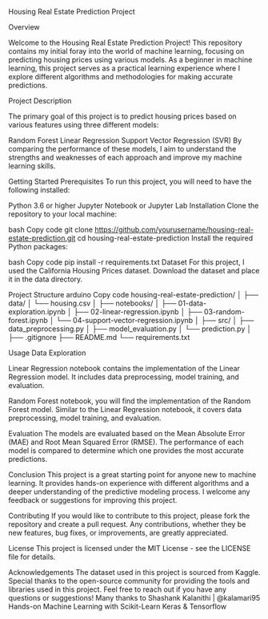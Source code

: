 Housing Real Estate Prediction Project

Overview

Welcome to the Housing Real Estate Prediction Project! This repository contains my initial foray into the world of machine learning, focusing on predicting housing prices using various models. As a beginner in machine learning, this project serves as a practical 
learning experience where I explore different algorithms and methodologies for making accurate predictions.



Project Description

The primary goal of this project is to predict housing prices based on various features using three different models:


Random Forest
Linear Regression
Support Vector Regression (SVR)
By comparing the performance of these models, I aim to understand the strengths and weaknesses of each approach and improve my machine learning skills.


Getting Started
Prerequisites
To run this project, you will need to have the following installed:


Python 3.6 or higher
Jupyter Notebook or Jupyter Lab
Installation
Clone the repository to your local machine:


bash
Copy code
git clone https://github.com/yourusername/housing-real-estate-prediction.git
cd housing-real-estate-prediction
Install the required Python packages:

bash
Copy code
pip install -r requirements.txt
Dataset
For this project, I used the California Housing Prices dataset. Download the dataset and place it in the data directory.


Project Structure
arduino
Copy code
housing-real-estate-prediction/
│
├── data/
│   └── housing.csv
│
├── notebooks/
│   ├── 01-data-exploration.ipynb
│   ├── 02-linear-regression.ipynb
│   ├── 03-random-forest.ipynb
│   └── 04-support-vector-regression.ipynb
│
├── src/
│   ├── data_preprocessing.py
│   ├── model_evaluation.py
│   └── prediction.py
│
├── .gitignore
├── README.md
└── requirements.txt

Usage
Data Exploration


Linear Regression
notebook contains the implementation of the Linear Regression model. It includes data preprocessing, model training, and evaluation.


Random Forest
notebook, you will find the implementation of the Random Forest model. Similar to the Linear Regression notebook, it covers data preprocessing, model training, and evaluation.


Evaluation
The models are evaluated based on the Mean Absolute Error (MAE) and Root Mean Squared Error (RMSE). The performance of each model is compared to determine which one provides the most accurate predictions.


Conclusion
This project is a great starting point for anyone new to machine learning. It provides hands-on experience with different algorithms and a deeper understanding of the predictive modeling process. I welcome any feedback or suggestions for improving this project.


Contributing
If you would like to contribute to this project, please fork the repository and create a pull request. Any contributions, whether they be new features, bug fixes, or improvements, are greatly appreciated.


License
This project is licensed under the MIT License - see the LICENSE file for details.


Acknowledgements
The dataset used in this project is sourced from Kaggle.
Special thanks to the open-source community for providing the tools and libraries used in this project.
Feel free to reach out if you have any questions or suggestions!
Many thanks to 
Shashank Kalanithi | @kalamari95
Hands-on Machine Learning with Scikit-Learn Keras & Tensorflow
